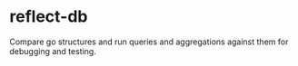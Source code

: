 # reflect-db
Compare go structures and run queries and aggregations against them for debugging and testing.
